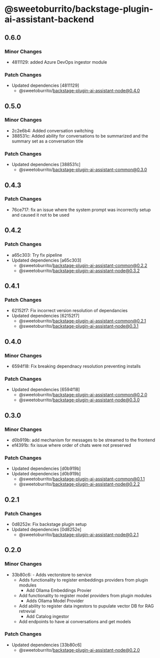 # @sweetoburrito/backstage-plugin-ai-assistant-backend

## 0.6.0

### Minor Changes

- 4811129: added Azure DevOps ingestor module

### Patch Changes

- Updated dependencies [4811129]
  - @sweetoburrito/backstage-plugin-ai-assistant-node@0.4.0

## 0.5.0

### Minor Changes

- 2c2e6b4: Added conversation switching
- 388531c: Added ability for conversations to be summarized and the summary set as a conversation title

### Patch Changes

- Updated dependencies [388531c]
  - @sweetoburrito/backstage-plugin-ai-assistant-common@0.3.0

## 0.4.3

### Patch Changes

- 76ce717: fix an issue where the system prompt was incorrectly setup and caused it not to be used

## 0.4.2

### Patch Changes

- a65c303: Try fix pipeline
- Updated dependencies [a65c303]
  - @sweetoburrito/backstage-plugin-ai-assistant-common@0.2.2
  - @sweetoburrito/backstage-plugin-ai-assistant-node@0.3.2

## 0.4.1

### Patch Changes

- 62152f7: Fix incorrect version resolution of dependancies
- Updated dependencies [62152f7]
  - @sweetoburrito/backstage-plugin-ai-assistant-common@0.2.1
  - @sweetoburrito/backstage-plugin-ai-assistant-node@0.3.1

## 0.4.0

### Minor Changes

- 6594f18: Fix breaking dependnacy resolution preventing installs

### Patch Changes

- Updated dependencies [6594f18]
  - @sweetoburrito/backstage-plugin-ai-assistant-common@0.2.0
  - @sweetoburrito/backstage-plugin-ai-assistant-node@0.3.0

## 0.3.0

### Minor Changes

- d0b919b: add mechanism for messages to be streamed to the frontend
- ef4391b: fix issue where order of chats were not preserved

### Patch Changes

- Updated dependencies [d0b919b]
- Updated dependencies [d0b919b]
  - @sweetoburrito/backstage-plugin-ai-assistant-common@0.1.1
  - @sweetoburrito/backstage-plugin-ai-assistant-node@0.2.2

## 0.2.1

### Patch Changes

- 0d8252e: Fix backstage plugin setup
- Updated dependencies [0d8252e]
  - @sweetoburrito/backstage-plugin-ai-assistant-node@0.2.1

## 0.2.0

### Minor Changes

- 33b80c6: - Adds vectorstore to service
  - Adds functionality to register embeddings providers from plugin modules
    - Add Ollama Embeddings Provier
  - Add functionality to register model providers from plugin modules
    - Adds Ollama Model Provider
  - Add ability to register data ingestors to pupulate vector DB for RAG retrevial
    - Add Catalog ingestor
  - Add endpoints to have ai conversations and get models

### Patch Changes

- Updated dependencies [33b80c6]
  - @sweetoburrito/backstage-plugin-ai-assistant-node@0.2.0
